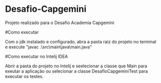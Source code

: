 # Desafio-Capgemini
Projeto realizado para o Desafio Academia Capgemini

#Como executar

Com o jdk instalado e configurado, abra a pasta raiz do projeto no terminal e execute "javac .\src\main\java\main.java"


#Como executar no Intelij IDEA

Abrir a pasta do projeto no Intelij e seelecionar a classe que Main para exeutar a aplicação ou selecionar a classe DesafioCapgeminiTest para executar os testes.  

